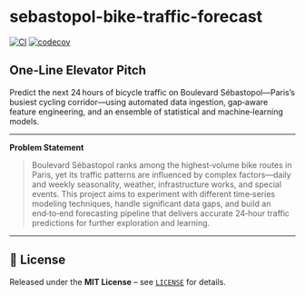 # sebastopol-bike-traffic-forecast

[![CI](https://github.com/angelofv/sebastopol-bike-traffic-forecast/actions/workflows/ci.yml/badge.svg)](https://github.com/angelofv/sebastopol-bike-traffic-forecast/actions/workflows/ci.yml)
[![codecov](https://codecov.io/gh/angelofv/sebastopol-bike-traffic-forecast/graph/badge.svg?token=cjznxoepks)](https://codecov.io/gh/angelofv/sebastopol-bike-traffic-forecast)

## One‑Line Elevator Pitch

Predict the next 24 hours of bicycle traffic on Boulevard Sébastopol—Paris’s busiest cycling corridor—using automated data ingestion, gap‑aware feature engineering, and an ensemble of statistical and machine‑learning models.

---

**Problem Statement**

> Boulevard Sébastopol ranks among the highest‑volume bike routes in Paris, yet its traffic patterns are influenced by complex factors—daily and weekly seasonality, weather, infrastructure works, and special events. This project aims to experiment with different time‑series modeling techniques, handle significant data gaps, and build an end‑to‑end forecasting pipeline that delivers accurate 24‑hour traffic predictions for further exploration and learning.

---

## 📜 License

Released under the **MIT License** – see [`LICENSE`](LICENSE) for details.
